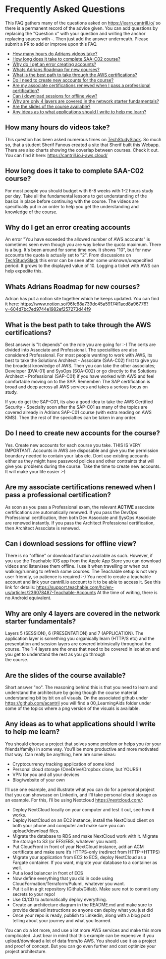 # Frequently Asked Questions
This FAQ gathers many of the questions asked on https://learn.cantrill.io/ so there is a permanent record of the advice given. 
You can add questions by replacing the "Question x" with your question and writing the anchor replacing spaces with -. Then just add the answer underneath. 
Please submit a PR to add or improve upon this FAQ.

- [How many hours do Adrians videos take?](#how-many-hours-do-videos-take)
- [How long does it take to complete SAA-C02 course?](#how-long-does-it-take-to-complete-saa-c02-course)
- [Why do I get an error creating accounts?](#why-do-i-get-an-error-creating-accounts)
- [Whats Adrians Roadmap for new courses?](#whats-adrians-roadmap-for-new-courses)
- [What is the best path to take through the AWS certifications?](#what-is-the-best-path-to-take-through-the-aws-certifications)
- [Do I need to create new accounts for the course?](#do-i-need-to-create-new-accounts-for-the-course)
- [Are my associate certifications renewed when I pass a professional certification?](#are-my-associate-certifications-renewed-when-i-pass-a-professional-certification)
- [Can i download sessions for offline view?](#can-i-download-sessions-for-offline-view)
- [Why are only 4 layers are covered in the network starter fundamentals?](#why-are-only-4-layers-are-covered-in-the-network-starter-fundamentals)
- [Are the slides of the course available?](#are-the-slides-of-the-course-available)
- [Any ideas as to what applications should I write to help me learn?](#any-ideas-as-to-what-applications-should-i-write-to-help-me-learn)

## How many hours do videos take?

This question has been asked numerous times on [TechStudySlack](https://techstudyslack.com/). So much so, that a student Sherif Fanous created a site that 
Sherif built this Webapp. There are also charts showing the ooverlap between courses. Check it out.
You can find it here: https://cantrill.io.i-aws.cloud/

## How long does it take to complete SAA-C02 course?

For most people you should budget with 6-8 weeks with 1-2 hours study per day. Take all the fundamental lessons to get understanding of the basics in place before 
continuing with the course. The videos are specifically put in an order to help you get the understanding and knowledge of the course.

## Why do I get an error creating accounts

An error "You have exceeded the allowed number of AWS accounts" is sometimes seen even though you are way below the quota maximum. There is a bug. It's been 
around for some time now. It shows "10", but for new accounts the quota is actually set to "2". From discussions on [TechStudySlack](https://techstudyslack.com/)
this error can be seen after some unknown/unspecified period. It grows to the displayed value of 10. Logging a ticket with AWS can help expedite this.

## Whats Adrians Roadmap for new courses?

Adrian has put a notion site together which he keeps updated. 
You can find it here: https://www.notion.so/96fc88a739dc45a59174f1acd8a96776?v=604d7bc7ed9744e1982ef257273d44f9 

## What is the best path to take through the AWS certifications?

Best answer is "It depends" on the role you are going for :-) The certs are divided into Associate and Professional. The specialities are also considered 
Professional. For most people wanting to work with AWS, its best to take the Solutions Architect - Associate (SAA-C02) first to give you the broadest knowledge 
of AWS. Then you can take the other associates; Developer (DVA-01) and SysOps (SOA-C02) or go directly to the Solutions Architect - Professional (SAP-C01) if you
have worked with AWS and feel comfortable moving on to the SAP. Remember: The SAP certification is broad and deep across all AWS services and takes a serious 
focus on study. 

If you do get the SAP-C01, its also a good idea to take the AWS Certified Security - Specialty soon after the SAP-C01 as many of the topics are 
covered already in Adrians SAP-C01 course (with extra reading on AWS KMS). Then the rest of the specialties can be taken in any order. 

## Do I need to create new accounts for the course?

Yes. Create new accounts for each course you take. THIS IS VERY IMPORTANT. 
Accounts in AWS are disposable and give you the permission boundary needed to contain your labs etc. Dont use
existing accounts either as they might have password policies and other contraints that will give you problems during the course. Take the time to create new 
accounts. It will make your life easier :-)

## Are my associate certifications renewed when I pass a professional certification?

As soon as you pass a Professional exam, the relevant **ACTIVE** associate certifications are automatically renewed. If you pass the DevOps Professional 
certification, then both Dev Associate and SysOps Associate are renewed instantly. If you pass the Architect Professional certification, then Architect 
Associate is renewed. 

## Can i download sessions for offline view?

There is no "offline" or download function available as such. However, if you use the Teachable IOS app from the Apple App Store you can download videos and
listen/see them offline. I use it when travelling or when out walking/running to refresh some courses. The Teachable setup is not very user friendly, so patience
is required :-) You need to create a teachable account and link your cantrill.io account to it to be able to access it. See this link for details:
https://support.teachable.com/hc/en-us/articles/236078487-Teachable-Accounts 
At the time of writing, there is no Android equivalent. 

## Why are only 4 layers are covered in the network starter fundamentals?

Layers 5 (SESSION), 6 (PRESENTATION) and 7 (APPLICATION). The application layer is something you organically learn (HTTP/S etc) and the presentation and session layers 
are covered intrinsically throughout the course. The 1-4 layers are the ones that need to be covered in isolation and you get to understand the rest as you go through  
the course.  

## Are the slides of the course available?

Short answer "no". The reasoning behind this is that you need to learn and understand the architecture by going though the course material understanding bit by bit on 
all visuals. On the associated github under https://github.com/acantril you will find a 00_LearningAids folder under some of the topics where a png version of the visuals
is available. 

## Any ideas as to what applications should I write to help me learn?
You should choose a project that solves some problem or helps you (or your friends/family) in some way. You’ll be more productive and more motivated that way. Can really 
be anything, here are some ideas:
* Cryptocurrency tracking application of some kind
* Personal cloud storage (OneDrive/Dropbox clone, but YOURS!)
* VPN for you and all your devices
* Blog/website of your own

I’ll use one example, and illustrate what you can do for a personal project that you can showcase on Linkedin, and I’ll take personal cloud storage as an example. 
For this, I’ll be using Nextcloud https://nextcloud.com/:
- Deploy NextCloud locally on your computer and test it out, see how it works.
- Deploy NextCloud on an EC2 instance, install the NextCloud client on both your phone and computer and make sure you can upload/download files.
- Migrate the database to RDS and make NextCloud work with it. Migrate the storage to S3 (or EFS/EBS, whatever you want).
- Put CloudFront in front of your NextCloud instance, add an ACM certificate and make sure it’s HTTPS-only (redirect from HTTP->HTTPS)
- Migrate your application from EC2 to ECS, deploy NextCloud as a Fargate container. If you want, migrate your database to a container as well.
- Put a load balancer in front of ECS
- Now define everything that you did in code using CloudFormation/Terraform/Pulumi, whatever you want.
- Put it all in a git repository (Github/Gitlab). Make sure not to commit any secrets to your repo!
- Use CI/CD to automatically deploy everything.
- Create an architecture diagram in the README.md and make sure to provide detailed instructions so anyone can deploy what you just did
- Once your repo is ready, publish to Linkedin, along with a blog post telling about your journey and what you learned.

You can do a lot more, and use a lot more AWS services and make this more complicated. Just bear in mind that this example can be expensive if you upload/download a lot 
of data from/to AWS. You should use it as a project and proof of concept. But you can go even further and cost optimize your project architecture.
